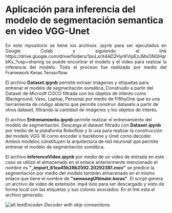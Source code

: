 # Aplicación para inferencia del modelo de segmentación semantica en video VGG-Unet
<p align="justify"> En este repositorio se tiene los archivos .ipynb para ser ejecutados en Google Colab y siguiendo el link https://drive.google.com/drive/folders/1poLxrX4AD2HyrKVipEzJMxONQHqrbKs_?usp=sharing se puede encontrar el modelo y el video para realizar la inferencia del modelo. Todo el proceso fue realizado por medio del Framework Keras Tensorflow.
  
El archivo **Dataset.ipynb** permite extraer imágenes y etiquetas para entrenar el modelo de segmentación somática. Construido a partir del Dataset de Microsft COCO filtrada con los objetos de interés como (Background, Vaso, Laptop, Persona) por medio de FifthyOne que es una herramienta de código abierto que permite construir datasets a partir de otros dataset, filtrando la cantidad de imágenes y los objetos de interés.

El archivo **Entrenamiento.ipynb** permite realizar el entrenamiento del modelo de segmentación. Descarga el dataset filtrado con **Dataset.ipynb** por medio de la plataforma Roboflow y lo usa para realizar la construcción del modelo VGG 16 como encoder o backbone y Unet como decoder. Ambos modelos constituyen la arquitectura de red neuronal que permite entrenar el modelo de segmentación somática. 

El archivo **InferenceVideo.ipynb** por medio de un video de entrada en este caso se utilizó el almacenado en el enlace anteriormente mencionado el nombre es **"_import_61ea45b28b2592.20292381.mov"** se predice la segmentación por medio del modelo también almacenado en el mismo enlace que tiene el nombre de **"semasegUltimate.keras"**. El script genera un archivo de video de extensión .mp4 listo para ser descargado y visto de forma local con las etiquetas y sus colores asociados. En el link esta el archivo generado.
</p>

![alt text](https://divamgupta.com/assets/images/posts/imgseg/image6.png?style=centerme)*Encoder-Decoder with skip connections.*
